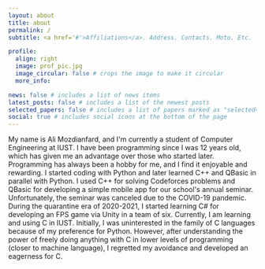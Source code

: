 ```yaml
---
layout: about
title: about
permalink: /
subtitle: <a href='#'>Affiliations</a>. Address. Contacts. Moto. Etc.

profile:
  align: right
  image: prof_pic.jpg
  image_circular: false # crops the image to make it circular
  more_info:

news: false # includes a list of news items
latest_posts: false # includes a list of the newest posts
selected_papers: false # includes a list of papers marked as "selected={true}"
social: true # includes social icons at the bottom of the page
---
```


My name is Ali Mozdianfard, and I'm currently a student of Computer Engineering at IUST. I have been programming since I was 12 years old, which has given me an advantage over those who started later. Programming has always been a hobby for me, and I find it enjoyable and rewarding.
I started coding with Python and later learned C++ and QBasic in parallel with Python. I used C++ for solving Codeforces problems and QBasic for developing a simple mobile app for our school's annual seminar. Unfortunately, the seminar was canceled due to the COVID-19 pandemic.
During the quarantine era of 2020-2021, I started learning C# for developing an FPS game via Unity in a team of six. Currently, I am learning and using C in IUST. Initially, I was uninterested in the family of C languages because of my preference for Python. However, after understanding the power of freely doing anything with C in lower levels of programming (closer to machine language), I regretted my avoidance and developed an eagerness for C.